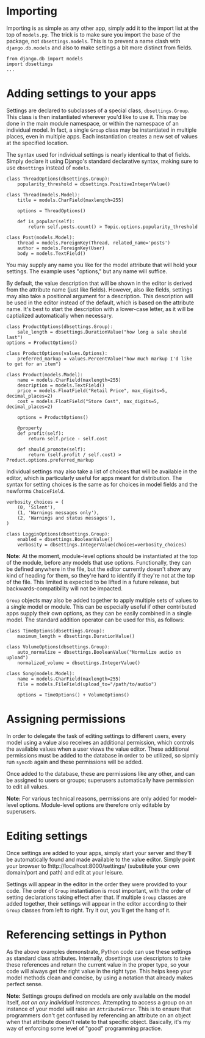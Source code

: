 # Importing #

Importing is as simple as any other app, simply add it to the import list at the top of `models.py`. The trick is to make sure you import the base of the package, not `dbsettings.models`. This is to prevent a name clash with `django.db.models` and also to make settings a bit more distinct from fields.

```
from django.db import models
import dbsettings
...
```

# Adding settings to your apps #

Settings are declared to subclasses of a special class, `dbsettings.Group`. This class is then instantiated wherever you'd like to use it. This may be done in the main module namespace, or within the namespace of an individual model. In fact, a single `Group` class may be instantiated in multiple places, even in multiple apps. Each instantiation creates a new set of values at the specified location.

The syntax used for individual settings is nearly identical to that of fields. Simply declare it using Django's standard declarative syntax, making sure to use `dbsettings` instead of `models`.

```
class ThreadOptions(dbsettings.Group):
    popularity_threshold = dbsettings.PositiveIntegerValue()

class Thread(models.Model):
    title = models.CharField(maxlength=255)

    options = ThreadOptions()

    def is_popular(self):
        return self.posts.count() > Topic.options.popularity_threshold

class Post(models.Model):
    thread = models.ForeignKey(Thread, related_name='posts')
    author = models.ForeignKey(User)
    body = models.TextField()
```

You may supply any name you like for the model attribute that will hold your settings. The example uses "options," but any name will suffice.

By default, the value description that will be shown in the editor is derived from the attribute name (just like fields). However, also like fields, settings may also take a positional argument for a description. This description will be used in the editor instead of the default, which is based on the attribute name. It's best to start the description with a lower-case letter, as it will be captialized automatically when necessary.

```
class ProductOptions(dbsettings.Group):
    sale_length = dbsettings.DurationValue("how long a sale should last")
options = ProductOptions()

class ProductOptions(values.Options):
    preferred_markup = values.PercentValue("how much markup I'd like to get for an item")

class Product(models.Model):
    name = models.CharField(maxlength=255)
    description = models.TextField()
    price = models.FloatField("Retail Price", max_digits=5, decimal_places=2)
    cost = models.FloatField("Store Cost", max_digits=5, decimal_places=2)

    options = ProductOptions()

    @property
    def profit(self):
        return self.price - self.cost

    def should_promote(self):
        return (self.profit / self.cost) > Product.options.preferred_markup
```

Individual settings may also take a list of choices that will be available in the editor, which is particularly useful for apps meant for distribution. The syntax for setting choices is the same as for choices in model fields and the newforms `ChoiceField`.

```
verbosity_choices = (
    (0, 'Silent'),
    (1, 'Warnings messages only'),
    (2, 'Warnings and status messages'),
)

class LogginOptions(dbsettings.Group):
    enabled = dbsettings.BooleanValue()
    verbosity = dbsettings.IntegerValue(choices=verbosity_choices)
```

**Note:** At the moment, module-level options should be instantiated at the top of the module, before any models that use options. Functionally, they can be defined anywhere in the file, but the editor currently doesn't show any kind of heading for them, so they're hard to identify if they're not at the top of the file. This limited is expected to be lifted in a future release, but backwards-compatibility will not be impacted.

`Group` objects may also be added together to apply multiple sets of values to a single model or module. This can be especially useful if other contributed apps supply their own options, as they can be easily combined in a single model. The standard addition operator can be used for this, as follows:

```
class TimeOptions(dbsettings.Group):
    maximum_length = dbsettings.DurationValue()

class VolumeOptions(dbsettings.Group):
    auto_normalize = dbsettings.BooleanValue("Normalize audio on upload")
    normalized_volume = dbsettings.IntegerValue()

class Song(models.Model):
    name = models.CharField(maxlength=255)
    file = models.FileField(upload_to="/path/to/audio")

    options = TimeOptions() + VolumeOptions()
```

# Assigning permissions #

In order to delegate the task of editing settings to different users, every model using a value also receives an additional permission, which controls the available values when a user views the value editor. These additional permissions must be added to the database in order to be utilized, so sipmly run `syncdb` again and these permissions will be added.

Once added to the database, these are permissions like any other, and can be assigned to users or groups; superusers automatically have permission to edit all values.

**Note:** For various technical reasons, permissions are only added for model-level options. Module-level options are therefore only editable by superusers.

# Editing settings #

Once settings are added to your apps, simply start your server and they'll be automatically found and made available to the value editor. Simply point your browser to !http://localhost:8000/settings/ (substitute your own domain/port and path) and edit at your leisure.

Settings will appear in the editor in the order they were provided to your code. The order of `Group` instantiation is most important, with the order of setting declarations taking effect after that. If multiple `Group` classes are added together, their settings will appear in the editor according to their `Group` classes from left to right. Try it out, you'll get the hang of it.

# Referencing settings in Python #

As the above examples demonstrate, Python code can use these settings as standard class attributes. Internally, dbsettings use descriptors to take these references and return the current value in the proper type, so your code will always get the right value in the right type. This helps keep your model methods clean and concise, by using a notation that already makes perfect sense.

**Note:** Settings groups defined on models are only available on the model itself, _not on any individual instances_. Attempting to access a group on an instance of your model will raise an `AttributeError`. This is to ensure that programmers don't get confused by referencing an attribute on an object when that attribute doesn't relate to that specific object. Basically, it's my way of enforcing some level of "good" programming practice.